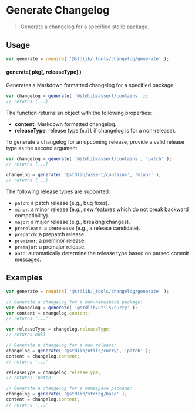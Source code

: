 <!--

@license Apache-2.0

Copyright (c) 2024 The Stdlib Authors.

Licensed under the Apache License, Version 2.0 (the "License");
you may not use this file except in compliance with the License.
You may obtain a copy of the License at

   http://www.apache.org/licenses/LICENSE-2.0

Unless required by applicable law or agreed to in writing, software
distributed under the License is distributed on an "AS IS" BASIS,
WITHOUT WARRANTIES OR CONDITIONS OF ANY KIND, either express or implied.
See the License for the specific language governing permissions and
limitations under the License.

-->

# Generate Changelog

> Generate a changelog for a specified stdlib package.

<section class="usage">

## Usage

```javascript
var generate = require( '@stdlib/_tools/changelog/generate' );
```

#### generate( pkg\[, releaseType] )

Generates a Markdown formatted changelog for a specified package.

```javascript
var changelog = generate( '@stdlib/assert/contains' );
// returns {...}
```

The function returns an object with the following properties:

-   **content**: Markdown formatted changelog.
-   **releaseType**: release type (`null` if changelog is for a non-release).

To generate a changelog for an upcoming release, provide a valid release type as the second argument.

```javascript
var changelog = generate( '@stdlib/assert/contains', 'patch' );
// returns {...}

changelog = generate( '@stdlib/assert/contains', 'minor' );
// returns {...}
```

The following release types are supported:

-   `patch`: a patch release (e.g., bug fixes).
-   `minor`: a minor release (e.g., new features which do not break backward compatibility).
-   `major`: a major release (e.g., breaking changes).
-   `prerelease`: a prerelease (e.g., a release candidate).
-   `prepatch`: a prepatch release.
-   `preminor`: a preminor release.
-   `premajor`: a premajor release.
-   `auto`: automatically determine the release type based on parsed commit messages.

</section>

<!-- /.usage -->

<section class="notes">

</section>

<!-- /.notes -->

<section class="examples">

## Examples

```javascript
var generate = require( '@stdlib/_tools/changelog/generate' );

// Generate a changelog for a non-namespace package:
var changelog = generate( '@stdlib/utils/curry' );
var content = changelog.content;
// returns '...'

var releaseType = changelog.releaseType;
// returns null

// Generate a changelog for a new release:
changelog = generate( '@stdlib/utils/curry', 'patch' );
content = changelog.content;
// returns '...'

releaseType = changelog.releaseType;
// returns 'patch'

// Generate a changelog for a namespace package:
changelog = generate( '@stdlib/string/base' );
content = changelog.content;
// returns '...'
```

</section>

<!-- /.examples -->

<!-- Section for related `stdlib` packages. Do not manually edit this section, as it is automatically populated. -->

<section class="related">

</section>

<!-- /.related -->

<!-- Section for all links. Make sure to keep an empty line after the `section` element and another before the `/section` close. -->

<section class="links">

</section>

<!-- /.links -->
